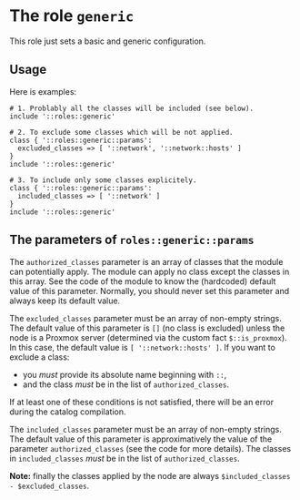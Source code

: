# The role `generic`

This role just sets a basic and generic configuration.


## Usage

Here is examples:

```puppet
# 1. Problably all the classes will be included (see below).
include '::roles::generic'

# 2. To exclude some classes which will be not applied.
class { '::roles::generic::params':
  excluded_classes => [ '::network', '::network::hosts' ]
}
include '::roles::generic'

# 3. To include only some classes explicitely.
class { '::roles::generic::params':
  included_classes => [ '::network' ]
}
include '::roles::generic'
```




## The parameters of `roles::generic::params`


The `authorized_classes` parameter is an array of classes
that the module can potentially apply. The module can apply
no class except the classes in this array. See the code of
the module to know the (hardcoded) default value of this
parameter. Normally, you should never set this parameter and
always keep its default value.

The `excluded_classes` parameter must be an array of
non-empty strings. The default value of this parameter is
`[]` (no class is excluded) unless the node is a Proxmox
server (determined via the custom fact `$::is_proxmox`).
In this case, the default value is `[ '::network::hosts' ]`.
If you want to exclude a class:

* you *must* provide its absolute name beginning with `::`,
* and the class *must* be in the list of `authorized_classes`.

If at least one of these conditions is not satisfied, there
will be an error during the catalog compilation.

The `included_classes` parameter must be an array of
non-empty strings. The default value of this parameter is
approximatively the value of the parameter `authorized_classes`
(see the code for more details). The classes in
`included_classes` *must* be in the list of
`authorized_classes`.

**Note:** finally the classes applied by the node are always
`$included_classes - $excluded_classes`.



